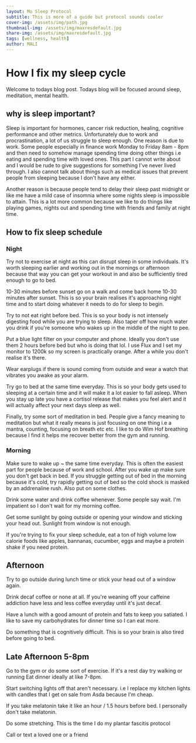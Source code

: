 ```yaml
---
layout: Mo Sleep Protocol 
subtitle: This is more of a guide but protocol sounds cooler
cover-img: /assets/img/path.jpg
thumbnail-img: /assets/img/maxresdefault.jpg
share-img: /assets/img/maxresdefault.jpg
tags: [wellness, health]
author: MALI
---
```

# How I fix my sleep cycle
Welcome to todays blog post. Todays blog will be focused around sleep, meditation, mental health.

## why is sleep important?
Sleep is important for hormones, cancer risk reduction, healing, cognitive performance and other metrics. Unfortunately due to work and procrastination, a lot of us struggle to sleep enough. One reason is due to work. Some people especially in finance work Monday to Friday 8am - 8pm and then need to somehow manage spending time doing other things i.e eating and spending time with loved ones. This part I cannot write about and I would be rude to give suggestions for something I've never lived through. I also cannot talk about things such as medical issues that prevent people from sleeping because I don't have any either.

Another reason is because people tend to delay their sleep past midnight or like me have a mild case of insomnia where some nights sleep is impossible to attain. This is a lot more common because we like to do things like playing games, nights out and spending time with friends and family at night time. 

## How to fix sleep schedule

### Night 
Try not to exercise at night as this can disrupt sleep in some individuals. It's worth sleeping earlier and working out in the mornings or afternoon because that way you can get your workout in and also be sufficiently tired enough to go to bed.

10-30 minutes before sunset go on a walk and come back home 10-30 minutes after sunset. This is so your brain realises it's approaching night time and to start doing whatever it needs to do for sleep to begin. 

Try to not eat right before bed. This is so your body is not intensely digesting food while you are trying to sleep. Also taper off how much water you drink if you're someone who wakes up in the middle of the night to pee.

Put a blue light filter on your computer and phone. Ideally you don't use them 2 hours before bed but who is doing that lol. I use Flux and I set my monitor to 1200k so my screen is practically orange. After a while you don't realise it's there. 

Wear earplugs if there is sound coming from outside and wear a watch that vibrates you awake as your alarm. 

Try go to bed at the same time everyday. This is so your body gets used to sleeping at a certain time and it will make it a lot easier to fall asleep. When you stay up late you have a cortisol release that makes you feel alert and it will actually affect your next days sleep as well. 

Finally, try some sort of meditation in bed. People give a fancy meaning to meditation but what it really means is just focusing on one thing i.e a mantra, counting, focusing on breath etc etc. I like to do Wim Hof breathing because I find it helps me recover better from the gym and running. 

### Morning 

Make sure to wake up ~ the same time everyday. This is often the easiest part for people because of work and school. After you wake up make sure you don't get back in bed. If you struggle getting out of bed in the morning because it's cold, try rapidly getting out of bed so the cold shock is masked by an addrenaline rush. Also put on some clothes.

Drink some water and drink coffee whenever. Some people say wait. I'm impatient so I don't wait for my morning coffee. 

Get some sunlight by going outside or opening your window and sticking your head out. Sunlight from window is not enough. 

If you're trying to fix your sleep schedule, eat a ton of high volume low calorie foods like apples, bannanas, cucumber, eggs and maybe a protein shake if you need protein. 

## Afternoon
Try to go outside during lunch time or stick your head out of a window again. 

Drink decaf coffee or none at all. If you're weaning off your caffeine addiction have less and less coffee everyday until it's just decaf. 

Have a lunch with a good amount of protein and fats to keep you satiated. I like to save my carbohydrates for dinner time so I can eat more.  

Do something that is cognitively difficult. This is so your brain is also tired before going to bed. 

## Late Afternoon 5-8pm
Go to the gym or do some sort of exercise. If it's a rest day try walking or running
Eat dinner ideally at like 7-8pm. 

Start switching lights off that aren't necessary. i.e I replace my kitchen lights with candles that I get on sale from Asda because I'm cheap.

If you take melatonin take it like an hour / 1.5 hours before bed. I personally don't take melatonin.

Do some stretching. This is the time I do my plantar fascitis protocol 

Call or text a loved one or a friend 

